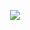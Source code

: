 <p align="center"><img src="https://media0.giphy.com/media/Qetgn06jUuflJNENgc/giphy.gif?cid=790b761186952b41c838fed32e2a266eea9f3301c5fec29f&rid=giphy.gif" /></p>
